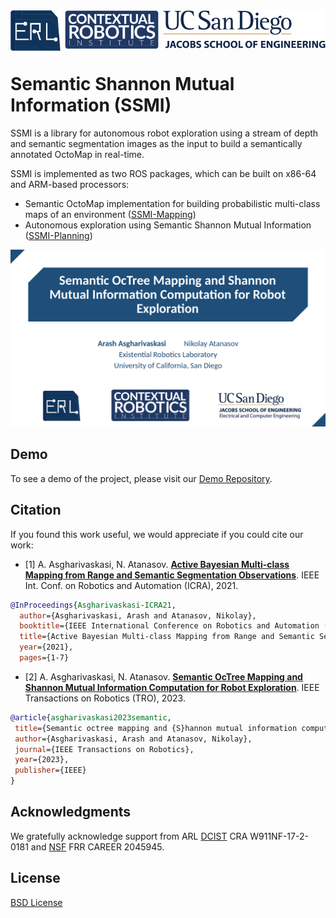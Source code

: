 
<div align="center">
  <a href="http://erl.ucsd.edu/">
    <img align="left" src="docs/media/erl.png" width="80" alt="erl">
  </a>
  <a href="https://contextualrobotics.ucsd.edu/">
    <img align="center" src="docs/media/cri.png" width="150" alt="cri">
  </a>
  <a href="https://ucsd.edu/">
    <img align="right" src="docs/media/ucsd.png" width="260" alt="ucsd">
  </a>
</div>

# Semantic Shannon Mutual Information (SSMI)

SSMI is a library for autonomous robot exploration using a stream of depth and semantic segmentation images as the input to build a semantically annotated OctoMap in real-time.

SSMI is implemented as two ROS packages, which can be built on x86-64 and ARM-based processors:
- Semantic OctoMap implementation for building probabilistic multi-class maps of an environment ([SSMI-Mapping](https://github.com/ExistentialRobotics/SSMI/tree/master/SSMI-Mapping))
- Autonomous exploration using Semantic Shannon Mutual Information ([SSMI-Planning](https://github.com/ExistentialRobotics/SSMI/tree/master/SSMI-Planning))

<p align="center">
    <a href="https://www.youtube.com/embed/KosSp3znqFo">
    <img src="docs/media/1.png" alt="SSMI">
    </a>
</p>


## Demo
To see a demo of the project, please visit our [Demo Repository](https://github.com/ExistentialRobotics/SSMI-example).

## Citation

If you found this work useful, we would appreciate if you could cite our work:

- [1] A. Asgharivaskasi, N. Atanasov. [**Active Bayesian Multi-class Mapping from Range and Semantic Segmentation Observations**](https://ieeexplore.ieee.org/document/9561711). IEEE Int. Conf. on Robotics and Automation (ICRA), 2021.

```bibtex
@InProceedings{Asgharivaskasi-ICRA21,
  author={Asgharivaskasi, Arash and Atanasov, Nikolay},
  booktitle={IEEE International Conference on Robotics and Automation (ICRA)}, 
  title={Active Bayesian Multi-class Mapping from Range and Semantic Segmentation Observations}, 
  year={2021},
  pages={1-7}
```

- [2] A. Asgharivaskasi, N. Atanasov. [**Semantic OcTree Mapping and Shannon Mutual Information Computation for Robot Exploration**](https://ieeexplore.ieee.org/abstract/document/10057106/). IEEE Transactions on Robotics (TRO), 2023.
 
 ```bibtex
@article{asgharivaskasi2023semantic,
  title={Semantic octree mapping and {S}hannon mutual information computation for robot exploration},
  author={Asgharivaskasi, Arash and Atanasov, Nikolay},
  journal={IEEE Transactions on Robotics},
  year={2023},
  publisher={IEEE}
}
```

## Acknowledgments

We gratefully acknowledge support from ARL [DCIST](https://www.dcist.org/) CRA W911NF-17-2-0181 and [NSF](https://www.nsf.gov/) FRR CAREER 2045945.

## License

[BSD License](LICENSE.BSD)
